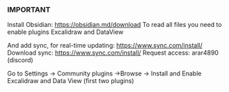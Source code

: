 ### IMPORTANT
Install Obsidian: https://obsidian.md/download
To read all files you need to enable plugins  Excalidraw and DataView

And add sync, for real-time updating: https://www.sync.com/install/
Download sync: https://www.sync.com/install/
Request access:  arar4890 (discord)


Go to Settings -> Community plugins ->Browse -> Install and Enable Excalidraw and Data View (first two plugins)
